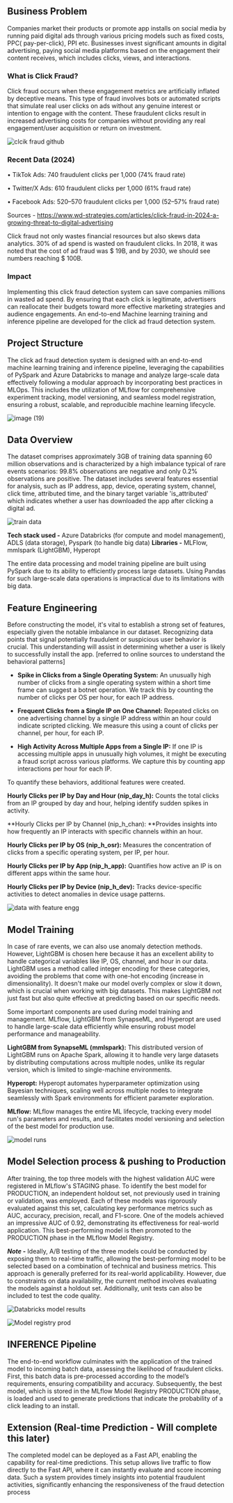 ## Business Problem

Companies market their products or promote app installs on social media by running paid digital ads through various pricing models such as fixed costs, PPC( pay-per-click), PPI etc. Businesses invest significant amounts in digital advertising, paying social media platforms based on the engagement their content receives, which includes clicks, views, and interactions.

### What is Click Fraud?

Click fraud occurs when these engagement metrics are artificially inflated by deceptive means. This type of fraud involves bots or automated scripts that simulate real user clicks on ads without any genuine interest or intention to engage with the content. These fraudulent clicks result in increased advertising costs for companies without providing any real engagement/user acquisition or return on investment.


![clcik fraud github](https://github.com/user-attachments/assets/a2e2d949-f7f1-49d2-bab6-0fe3ec9e62f7)


### Recent Data (2024)

•	TikTok Ads: 740 fraudulent clicks per 1,000 (74% fraud rate)

•	Twitter/X Ads: 610 fraudulent clicks per 1,000 (61% fraud rate)

•	Facebook Ads: 520–570 fraudulent clicks per 1,000 (52–57% fraud rate)

Sources - https://www.wd-strategies.com/articles/click-fraud-in-2024-a-growing-threat-to-digital-advertising

Click fraud not only wastes financial resources but also skews data analytics. 30% of ad spend is wasted on fraudulent clicks. In 2018, it was noted that the cost of ad fraud was $ 19B, and by 2030, we should see numbers reaching $ 100B. 

### Impact

Implementing this click fraud detection system can save companies millions in wasted ad spend. By ensuring that each click is legitimate, advertisers can reallocate their budgets toward more effective marketing strategies and audience engagements.
An end-to-end Machine learning training and inference pipeline are developed for the click ad fraud detection system. 

## Project Structure

The click ad fraud detection system is designed with an end-to-end machine learning training and inference pipeline,  leveraging the capabilities of PySpark and Azure Databricks to manage and analyze large-scale data effectively following a modular approach by incorporating best practices in MLOps. This includes the utilization of MLflow for comprehensive experiment tracking, model versioning, and seamless model registration, ensuring a robust, scalable, and reproducible machine learning lifecycle.


![image (19)](https://github.com/user-attachments/assets/7f567d30-788d-4f9e-ba5c-6e78bd329fd3)


## Data Overview

The dataset comprises approximately 3GB of training data spanning 60 million observations and is characterized by a high imbalance typical of rare events scenarios: 99.8% observations are negative and only 0.2% observations are positive. The dataset includes several features essential for analysis, such as IP address, app, device, operating system, channel, click time, attributed time, and the binary target variable 'is_attributed' which indicates whether a user has downloaded the app after clicking a digital ad.


![train data](https://github.com/user-attachments/assets/24cc625f-624c-40a1-ad7d-ee123cae513a)


**Tech stack used -** Azure Databricks (for compute and model management), ADLS (data storage), Pyspark (to handle big data)
**Libraries -** MLFlow, mmlspark (LightGBM), Hyperopt

The entire data processing and model training pipeline are built using PySpark due to its ability to efficiently process large datasets. Using Pandas for such large-scale data operations is impractical due to its limitations with big data.



## Feature Engineering

Before constructing the model, it's vital to establish a strong set of features, especially given the notable imbalance in our dataset. Recognizing data points that signal potentially fraudulent or suspicious user behavior is crucial. This understanding will assist in determining whether a user is likely to successfully install the app. [referred to  online sources to understand the behavioral patterns] 

- **Spike in Clicks from a Single Operating System:** An unusually high number of clicks from a single operating system within a short time frame can suggest a botnet operation. We track this by counting the number of clicks per OS per hour, for each IP address.

- **Frequent Clicks from a Single IP on One Channel:** Repeated clicks on one advertising channel by a single IP address within an hour could indicate scripted clicking. We measure this using a count of clicks per channel, per hour, for each IP.

- **High Activity Across Multiple Apps from a Single IP:** If one IP is accessing multiple apps in unusually high volumes, it might be executing a fraud script across various platforms. We capture this by counting app interactions per hour for each IP.

To quantify these behaviors, additional features were created.

**Hourly Clicks per IP by Day and Hour (nip_day_h):** Counts the total clicks from an IP grouped by day and hour, helping identify sudden spikes in activity.

**Hourly Clicks per IP by Channel (nip_h_chan): **Provides insights into how frequently an IP interacts with specific channels within an hour.

**Hourly Clicks per IP by OS (nip_h_osr):** Measures the concentration of clicks from a specific operating system, per IP, per hour.

**Hourly Clicks per IP by App (nip_h_app):** Quantifies how active an IP is on different apps within the same hour.

**Hourly Clicks per IP by Device (nip_h_dev):** Tracks device-specific activities to detect anomalies in device usage patterns.


![data with feature engg](https://github.com/user-attachments/assets/5ed2b1a4-0d77-437a-a0b0-a7a4aad44a1f)


## Model Training 

In case of rare events, we can also use anomaly detection methods. However,  LightGBM is chosen here because it has an excellent ability to handle categorical variables like IP, OS, channel, and hour in our data. LightGBM uses a method called integer encoding for these categories, avoiding the problems that come with one-hot encoding (increase in dimensionality). It doesn't make our model overly complex or slow it down, which is crucial when working with big datasets. This makes LightGBM not just fast but also quite effective at predicting based on our specific needs.

Some important components are used during  model training and management.
MLflow, LightGBM from SynapseML, and Hyperopt are used to handle large-scale data efficiently while ensuring robust model performance and manageability.  

**LightGBM from SynapseML (mmlspark):** This distributed version of LightGBM runs on Apache Spark, allowing it to handle very large datasets by distributing computations across multiple nodes, unlike its regular version, which is limited to single-machine environments.

**Hyperopt:** Hyperopt automates hyperparameter optimization using Bayesian techniques, scaling well across multiple nodes to integrate seamlessly with Spark environments for efficient parameter exploration.

**MLflow:** MLflow manages the entire ML lifecycle, tracking every model run's parameters and results, and facilitates model versioning and selection of the best model for production use.


![model runs](https://github.com/user-attachments/assets/521abda1-ef87-4ffc-90db-eac6c693aa3d)


## Model Selection process & pushing to Production

After training, the top three models with the highest validation AUC were registered in MLflow's STAGING phase. To identify the best model for PRODUCTION, an independent holdout set, not previously used in training or validation, was employed. Each of these models was rigorously evaluated against this set, calculating key performance metrics such as AUC, accuracy, precision, recall, and F1-score. One of the models achieved an impressive AUC of 0.92, demonstrating its effectiveness for real-world application. This best-performing model is then promoted to the PRODUCTION phase in the MLflow Model Registry.

**_Note -_** Ideally, A/B testing of the three models could be conducted by exposing them to real-time traffic, allowing the best-performing model to be selected based on a combination of technical and business metrics. This approach is generally preferred for its real-world applicability. However, due to constraints on data availability, the current method involves evaluating the models against a holdout set. Additionally, unit tests can also be included to test the code quality.

![Databricks model results](https://github.com/user-attachments/assets/41512d27-3032-42dc-9563-0c31fa7bded5)


![Model registry prod](https://github.com/user-attachments/assets/71790f37-738e-4271-9e3c-0777e7bcdcc8)


## INFERENCE Pipeline

The end-to-end workflow culminates with the application of the trained model to incoming batch data, assessing the likelihood of fraudulent clicks. First, this batch data is pre-processed according to the model’s requirements, ensuring compatibility and accuracy. Subsequently, the best model, which is stored in the MLflow Model Registry PRODUCTION phase, is loaded and used to generate predictions that indicate the probability of a click leading to an install.

## Extension (Real-time Prediction - Will complete this later)
The completed model can be deployed as a Fast API, enabling the capability for real-time predictions. This setup allows live traffic to flow directly to the Fast API, where it can instantly evaluate and score incoming data. Such a system provides timely insights into potential fraudulent activities, significantly enhancing the responsiveness of the fraud detection process




